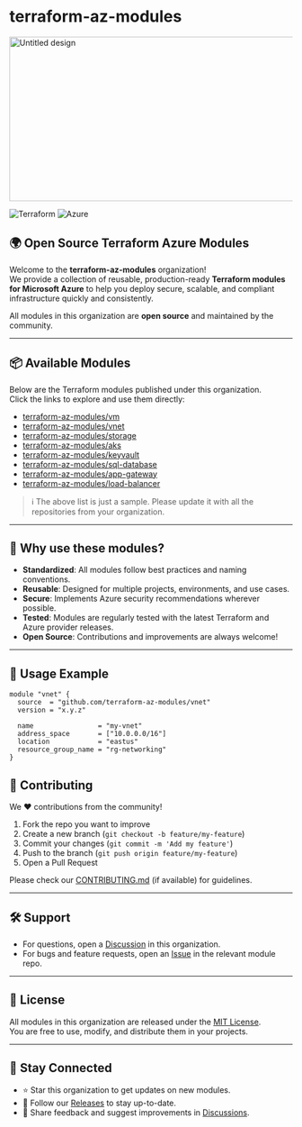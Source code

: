 # terraform-az-modules
<img width="1024" height="292" alt="Untitled design" src="https://github.com/user-attachments/assets/f8d028c6-070d-4b66-a93f-8ab3b63d3e60" />




![Terraform](https://img.shields.io/badge/Terraform-Azure-blue?logo=terraform)
![Azure](https://img.shields.io/badge/Microsoft-Azure-0078D4?logo=microsoft-azure)

## 🌍 Open Source Terraform Azure Modules

Welcome to the **terraform-az-modules** organization!  
We provide a collection of reusable, production-ready **Terraform modules for Microsoft Azure** to help you deploy secure, scalable, and compliant infrastructure quickly and consistently.

All modules in this organization are **open source** and maintained by the community.

---

## 📦 Available Modules

Below are the Terraform modules published under this organization.  
Click the links to explore and use them directly:

- [terraform-az-modules/vm](https://github.com/terraform-az-modules/vm)  
- [terraform-az-modules/vnet](https://github.com/terraform-az-modules/vnet)  
- [terraform-az-modules/storage](https://github.com/terraform-az-modules/storage)  
- [terraform-az-modules/aks](https://github.com/terraform-az-modules/aks)  
- [terraform-az-modules/keyvault](https://github.com/terraform-az-modules/keyvault)  
- [terraform-az-modules/sql-database](https://github.com/terraform-az-modules/sql-database)  
- [terraform-az-modules/app-gateway](https://github.com/terraform-az-modules/app-gateway)  
- [terraform-az-modules/load-balancer](https://github.com/terraform-az-modules/load-balancer)

> ℹ️ The above list is just a sample. Please update it with all the repositories from your organization.

---

## 🚀 Why use these modules?

- **Standardized**: All modules follow best practices and naming conventions.  
- **Reusable**: Designed for multiple projects, environments, and use cases.  
- **Secure**: Implements Azure security recommendations wherever possible.  
- **Tested**: Modules are regularly tested with the latest Terraform and Azure provider releases.  
- **Open Source**: Contributions and improvements are always welcome!  

---

## 📖 Usage Example

```hcl
module "vnet" {
  source  = "github.com/terraform-az-modules/vnet"
  version = "x.y.z"

  name                = "my-vnet"
  address_space       = ["10.0.0.0/16"]
  location            = "eastus"
  resource_group_name = "rg-networking"
}
```

## 🤝 Contributing

We ❤️ contributions from the community!

1. Fork the repo you want to improve  
2. Create a new branch (`git checkout -b feature/my-feature`)  
3. Commit your changes (`git commit -m 'Add my feature'`)  
4. Push to the branch (`git push origin feature/my-feature`)  
5. Open a Pull Request  

Please check our [CONTRIBUTING.md](CONTRIBUTING.md) (if available) for guidelines.

---

## 🛠️ Support

- For questions, open a [Discussion](https://github.com/orgs/terraform-az-modules/discussions) in this organization.  
- For bugs and feature requests, open an [Issue](https://github.com/terraform-az-modules) in the relevant module repo.  

---

## 📜 License

All modules in this organization are released under the [MIT License](LICENSE).  
You are free to use, modify, and distribute them in your projects.

---

## 📢 Stay Connected

- ⭐ Star this organization to get updates on new modules.  
- 📝 Follow our [Releases](https://github.com/orgs/terraform-az-modules/repositories?q=&type=all&language=&sort=stargazers) to stay up-to-date.  
- 💬 Share feedback and suggest improvements in [Discussions](https://github.com/orgs/terraform-az-modules/discussions).
